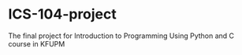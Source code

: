 # ICS-104-project
The final project for Introduction to Programming Using Python and C course in KFUPM
